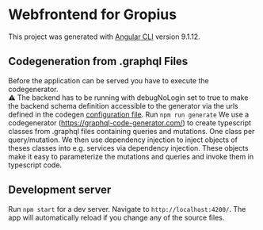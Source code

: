 # Webfrontend for Gropius

This project was generated with [Angular CLI](https://github.com/angular/angular-cli) version 9.1.12.

## Codegeneration from .graphql Files
Before the application can be served you have to execute the codegenerator.  
:warning: The backend has to be running with debugNoLogin set to true to make the backend schema
definition accessible to the generator via the urls defined in the codegen [configuration file](codegen.yml).
Run `npm run generate` 
We use a codegenerator (https://graphql-code-generator.com/) to create typescript classes from .graphql files
containing queries and mutations. One class per query/mutation. We then use dependency injection to inject objects of theses classes 
into e.g. services via dependency injection. These objects make it easy to parameterize the mutations and queries and
invoke them in typescript code.
## Development server
Run `npm start` for a dev server. Navigate to `http://localhost:4200/`. The app will automatically reload if you change any of the source files.
